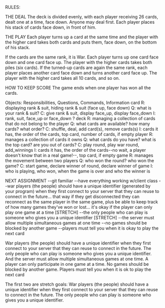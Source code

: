 RULES:

THE DEAL
The deck is divided evenly, with each player receiving 26 cards, dealt one at a time, face down. Anyone may deal first. Each player places his stack of cards face down, in front of him.

THE PLAY
Each player turns up a card at the same time and the player with the higher card takes both cards and puts them, face down, on the bottom of his stack.

If the cards are the same rank, it is War. Each player turns up one card face down and one card face up. The player with the higher cards takes both piles (six cards). If the turned-up cards are again the same rank, each player places another card face down and turns another card face up. The player with the higher card takes all 10 cards, and so on.

HOW TO KEEP SCORE
The game ends when one player has won all the cards.

Objects: Responsibilities, Questions, Commands, Information
card
  R: displaying rank & suit, hiding rank & suit (face up, face down)
  Q: what is your rank & suit?
  C: give rank & suit, display face_up, display face_down
  I: rank, suit, face_up or face_down ?
deck
  R: managing a collection of cards that do not belong to the player
  Q: what cards are available? how many cards? what order?
  C: shuffle, deal, add card(s), remove cards(s)
  I: cards it has, the order of the cards, top card, number of cards, if empty
player
  R: manages a collection of cards it owns
  Q: what cards do you have? what is the top card? are you out of cards?
  C: play round, play war round, add_winnings
  I: cards it has, the order of the cards--no wait, a player doesn't know that in a real game!--, top card, if empty
game
  R: manages the movement between two players
  Q: who won the round? who won the game?
  C: start game, declare winner of round, declare winner of game
  I: who is playing, who won, when the game is over and who the winner is


NEXT ASSIGNMENT
--git familiar
--have everything working w/client class
--war players (the people) should have a unique identifier (generated by your program) when they first connect to your server that they can reuse to connect in the future... that way if they get disconnected they can reconnect as the same player in the same game, plus be able to keep track of how many games they've won or lost... it's okay if the player can only play one game at a time [STRETCH]
--the only people who can play is someone who gives you a unique identifier [STRETCH]
--the server must allow multiple simultaneous games at one time
--no games should be blocked by another game
--players must tell you when it is okay to play the next card

War players (the people) should have a unique identifier when they first connect to your server that they can reuse to connect in the future.
The only people who can play is someone who gives you a unique identifier.
And the server must allow multiple simultaneous games at one time.
A player can only participate in one game at a time.
No games should be blocked by another game.
Players must tell you when it is ok to play the next card

The first two are stretch goals:
War players (the people) should have a unique identifier when they first connect to your server that they can reuse to connect in the future.
The only people who can play is someone who gives you a unique identifier.
